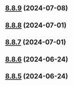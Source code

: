## [8.8.9](https://github.com/msobiecki/eslint-config/compare/v8.8.8...v8.8.9) (2024-07-08)



## [8.8.8](https://github.com/msobiecki/eslint-config/compare/v8.8.7...v8.8.8) (2024-07-01)



## [8.8.7](https://github.com/msobiecki/eslint-config/compare/v8.8.6...v8.8.7) (2024-07-01)



## [8.8.6](https://github.com/msobiecki/eslint-config/compare/v8.8.5...v8.8.6) (2024-06-24)



## [8.8.5](https://github.com/msobiecki/eslint-config/compare/v8.8.4...v8.8.5) (2024-06-24)



